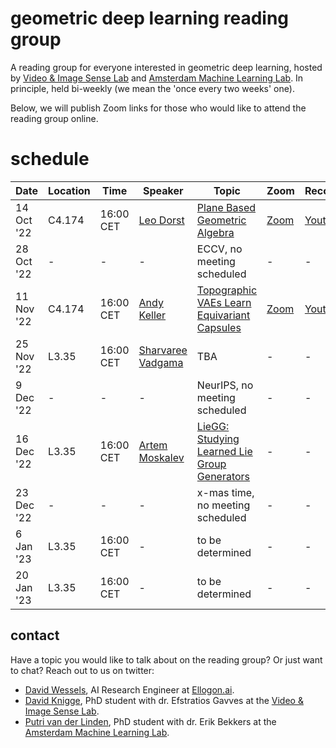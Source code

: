 # geometric deep learning reading group

A reading group for everyone interested in geometric deep learning, hosted by [Video & Image Sense Lab](https://ivi.fnwi.uva.nl/vislab/) and [Amsterdam Machine Learning Lab](https://amlab.science.uva.nl/). In principle, held bi-weekly (we mean the 'once every two weeks' one).

Below, we will publish Zoom links for those who would like to attend the reading group online.

# schedule

| Date | Location | Time | Speaker | Topic | Zoom | Recording |
| --- | --- | --- |  --- |  --- | --- | --- | 
| 14 Oct '22 | C4.174 | 16:00 CET | [Leo Dorst](https://staff.fnwi.uva.nl/l.dorst/) | [Plane Based Geometric Algebra](https://bivector.net/) | [Zoom](https://uva-live.zoom.us/j/87113909900) | [Youtube](https://www.youtube.com/watch?v=8n6GsKWznfY&ab_channel=UvA-GeoDL) |
| 28 Oct '22 | - | - | - | ECCV, no meeting scheduled | - | - |
| 11 Nov '22 | C4.174 | 16:00 CET | [Andy Keller](http://www.keller.org/about/) | [Topographic VAEs Learn Equivariant Capsules](https://arxiv.org/abs/2109.01394) | [Zoom](https://uva-live.zoom.us/j/86185392027) | [Youtube](https://www.youtube.com/watch?v=57yE8qapp9A) |
| 25 Nov '22 | L3.35 | 16:00 CET | [Sharvaree Vadgama](https://twitter.com/sharvvadgama) | TBA | - | - |
| 9 Dec '22 | - | - | - | NeurIPS, no meeting scheduled | - | - |
| 16 Dec '22 | L3.35 | 16:00 CET | [Artem Moskalev](https://amoskalev.github.io/) | [LieGG: Studying Learned Lie Group Generators](https://arxiv.org/abs/2210.04345) | - | - |
| 23 Dec '22 | - | - | - | x-mas time, no meeting scheduled | - | - |
| 6 Jan '23 | L3.35 | 16:00 CET | - | to be determined | - | - |
| 20 Jan '23 | L3.35 | 16:00 CET | - | to be determined | - | - |


## contact

Have a topic you would like to talk about on the reading group? Or just want to chat? Reach out to us on twitter:
- [David Wessels](https://mobile.twitter.com/dafidofff), AI Research Engineer at [Ellogon.ai](https://ellogon.ai/).
- [David Knigge](https://twitter.com/davidmknigge), PhD student with dr. Efstratios Gavves at the [Video & Image Sense Lab](https://ivi.fnwi.uva.nl/vislab/).
- [Putri van der Linden](https://twitter.com/compute_ri), PhD student with dr. Erik Bekkers at the [Amsterdam Machine Learning Lab](https://amlab.science.uva.nl/).

